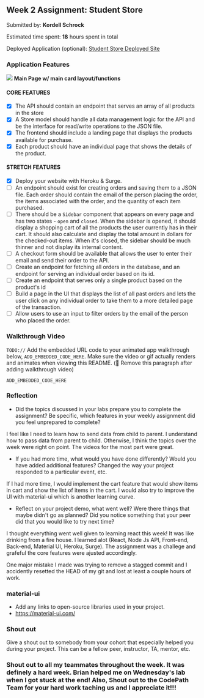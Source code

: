 
## Week 2 Assignment: Student Store

Submitted by: **Kordell Schrock**

Estimated time spent: **18** hours spent in total

Deployed Application (optional): [Student Store Deployed Site](https://guttural-copy.surge.sh/)

### Application Features

![](https://media.giphy.com/media/wJTe6Qe1pEK8zYnmCX/giphy.gif)
**Main Page w/ main card layout/functions**

#### CORE FEATURES

- [X] The API should contain an endpoint that serves an array of all products in the store
- [X] A Store model should handle all data management logic for the API and be the interface for read/write operations to the JSON file.
- [X] The frontend should include a landing page that displays the products available for purchase.
- [X] Each product should have an individual page that shows the details of the product.

#### STRETCH FEATURES

- [X] Deploy your website with Heroku & Surge. 
- [ ] An endpoint should exist for creating orders and saving them to a JSON file. Each order should contain the email of the person placing the order, the items associated with the order, and the quantity of each item purchased.
- [ ] There should be a `Sidebar` component that appears on every page and has two states - `open` and `closed`. When the sidebar is opened, it should display a shopping cart of all the products the user currently has in their cart. It should also calculate and display the total amount in dollars for the checked-out items. When it's closed, the sidebar should be much thinner and not display its internal content.
- [ ] A checkout form should be available that allows the user to enter their email and send their order to the API.
- [ ] Create an endpoint for fetching all orders in the database, and an endpoint for serving an individual order based on its id.
- [ ] Create an endpoint that serves only a single product based on the product's id
- [ ] Build a page in the UI that displays the list of all past orders and lets the user click on any individual order to take them to a more detailed page of the transaction.
- [ ] Allow users to use an input to filter orders by the email of the person who placed the order.

### Walkthrough Video

`TODO://` Add the embedded URL code to your animated app walkthrough below, `ADD_EMBEDDED_CODE_HERE`. Make sure the video or gif actually renders and animates when viewing this README. (🚫 Remove this paragraph after adding walkthrough video)

`ADD_EMBEDDED_CODE_HERE`

### Reflection

* Did the topics discussed in your labs prepare you to complete the assignment? Be specific, which features in your weekly assignment did you feel unprepared to complete?

I feel like I need to learn how to send data from child to parent. I understand how to pass data from parent to child. Otherwise, I think the topics over the week were right on point. The videos for the most part were great. 

* If you had more time, what would you have done differently? Would you have added additional features? Changed the way your project responded to a particular event, etc.
  
If I had more time, I would implement the cart feature that would show items in cart and show the list of items in the cart. I would also try to improve the UI with material-ui which is another learning curve. 

* Reflect on your project demo, what went well? Were there things that maybe didn't go as planned? Did you notice something that your peer did that you would like to try next time?

I thought everything went well given to learning react this week! It was like drinking from a fire house. I learned alot (React, Node Js API, Front-end, Back-end, Material UI, Heroku, Surge). The assignment was a challege and grafeful the core features were ajusted accordingly. 

One major mistake I made was trying to remove a stagged commit and I accidently resetted the HEAD of my git and lost at least a couple hours of work. 

### material-ui

- Add any links to open-source libraries used in your project.
- https://material-ui.com/

### Shout out

Give a shout out to somebody from your cohort that especially helped you during your project. This can be a fellow peer, instructor, TA, mentor, etc.

### Shout out to all my teammates throughout the week. It was definely a hard week. Brian helped me on Wednesday's lab when I got stuck at the end! Also, Shout out to the CodePath Team for your hard work taching us and I appreciate it!!! 